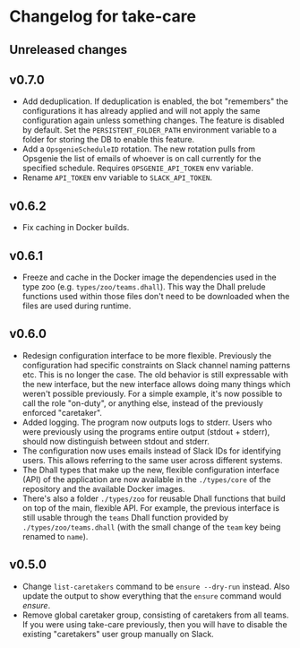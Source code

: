 # Changelog for take-care

## Unreleased changes

## v0.7.0

* Add deduplication. If deduplication is enabled, the bot "remembers" the
  configurations it has already applied and will not apply the same
  configuration again unless something changes. The feature is disabled by
  default. Set the `PERSISTENT_FOLDER_PATH` environment variable to a folder
  for storing the DB to enable this feature.
* Add a `OpsgenieScheduleID` rotation. The new rotation pulls from Opsgenie the
  list of emails of whoever is on call currently for the specified schedule.
  Requires `OPSGENIE_API_TOKEN` env variable.
* Rename `API_TOKEN` env variable to `SLACK_API_TOKEN`.

## v0.6.2

* Fix caching in Docker builds.

## v0.6.1

* Freeze and cache in the Docker image the dependencies used in the type zoo
  (e.g. `types/zoo/teams.dhall`). This way the Dhall prelude functions used
  within those files don't need to be downloaded when the files are used during
  runtime.

## v0.6.0

* Redesign configuration interface to be more flexible. Previously the
  configuration had specific constraints on Slack channel naming patterns etc.
  This is no longer the case. The old behavior is still expressable with the
  new interface, but the new interface allows doing many things which weren't
  possible previously. For a simple example, it's now possible to call the role
  "on-duty", or anything else, instead of the previously enforced "caretaker".
* Added logging. The program now outputs logs to stderr. Users who were
  previously using the programs entire output (stdout + stderr), should now
  distinguish between stdout and stderr.
* The configuration now uses emails instead of Slack IDs for identifying users.
  This allows referring to the same user across different systems.
* The Dhall types that make up the new, flexible configuration interface (API)
  of the application are now available in the `./types/core` of the repository
  and the available Docker images.
* There's also a folder `./types/zoo` for reusable Dhall functions that build
  on top of the main, flexible API. For example, the previous interface is
  still usable through the `teams` Dhall function provided by
  `./types/zoo/teams.dhall` (with the small change of the `team` key being
  renamed to `name`).

## v0.5.0

* Change `list-caretakers` command to be `ensure --dry-run` instead. Also
  update the output to show everything that the `ensure` command would
  _ensure_.
* Remove global caretaker group, consisting of caretakers from all teams.
  If you were using take-care previously, then you will have to disable
  the existing "caretakers" user group manually on Slack.
